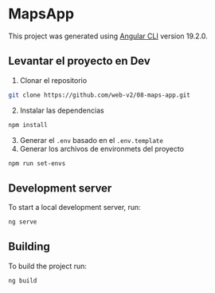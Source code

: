 # MapsApp

This project was generated using [Angular CLI](https://github.com/angular/angular-cli) version 19.2.0.

## Levantar el proyecto en Dev

1. Clonar el repositorio

```bash
git clone https://github.com/web-v2/08-maps-app.git
```

2. Instalar las dependencias

```bash
npm install
```

3. Generar el `.env` basado en el `.env.template`
4. Generar los archivos de environmets del proyecto

```bash
npm run set-envs
```

## Development server

To start a local development server, run:

```bash
ng serve
```

## Building

To build the project run:

```bash
ng build
```
